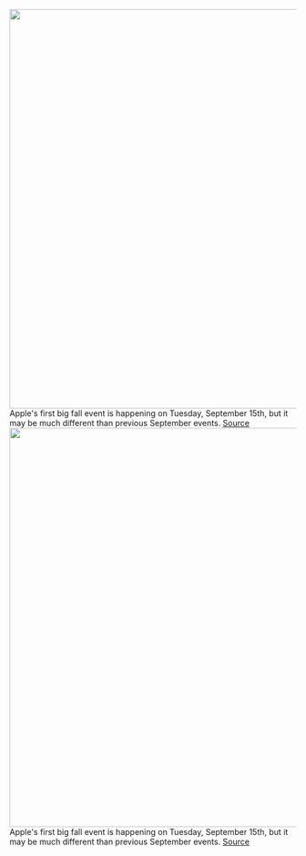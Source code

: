 <img src='https://cdn.vox-cdn.com/thumbor/gadrWMUFu6IsesC8vqC6kR6S0e0=/0x0:2040x1360/1200x800/filters:focal(731x515:1057x841)/cdn.vox-cdn.com/uploads/chorus_image/image/67398417/vpavic_190913_3669_0246.0.jpg' width='700px' /><br/>
Apple's first big fall event is happening on Tuesday, September 15th, but it may be much different than previous September events.
<a href='https://www.theverge.com/2020/9/13/21430669/apple-time-flies-event-watch-series-6-ipad-air-rumors'> Source <a/><img src='https://cdn.vox-cdn.com/thumbor/gadrWMUFu6IsesC8vqC6kR6S0e0=/0x0:2040x1360/1200x800/filters:focal(731x515:1057x841)/cdn.vox-cdn.com/uploads/chorus_image/image/67398417/vpavic_190913_3669_0246.0.jpg' width='700px' /><br/>
Apple's first big fall event is happening on Tuesday, September 15th, but it may be much different than previous September events.
<a href='https://www.theverge.com/2020/9/13/21430669/apple-time-flies-event-watch-series-6-ipad-air-rumors'> Source <a/>